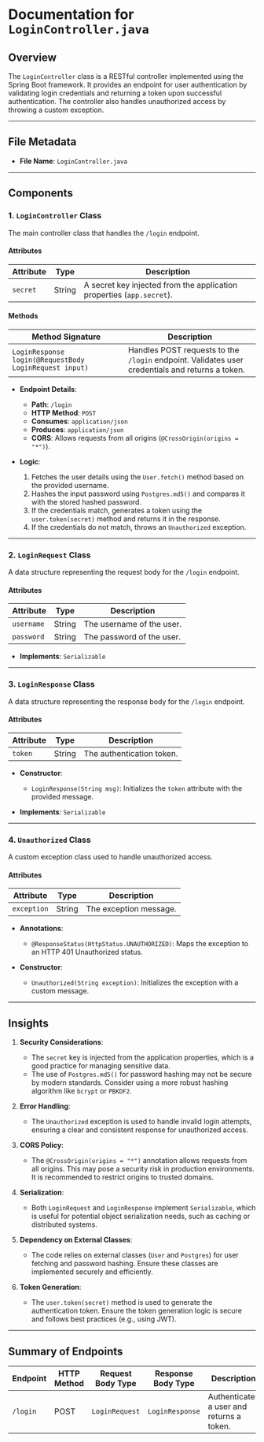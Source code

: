 # Documentation for `LoginController.java`

## Overview

The `LoginController` class is a RESTful controller implemented using the Spring Boot framework. It provides an endpoint for user authentication by validating login credentials and returning a token upon successful authentication. The controller also handles unauthorized access by throwing a custom exception.

---

## File Metadata

- **File Name**: `LoginController.java`

---

## Components

### 1. **`LoginController` Class**
The main controller class that handles the `/login` endpoint.

#### **Attributes**
| Attribute | Type   | Description                                      |
|-----------|--------|--------------------------------------------------|
| `secret`  | String | A secret key injected from the application properties (`app.secret`). |

#### **Methods**
| Method Signature                                                                 | Description                                                                                     |
|----------------------------------------------------------------------------------|-------------------------------------------------------------------------------------------------|
| `LoginResponse login(@RequestBody LoginRequest input)`                           | Handles POST requests to the `/login` endpoint. Validates user credentials and returns a token. |

- **Endpoint Details**:
  - **Path**: `/login`
  - **HTTP Method**: `POST`
  - **Consumes**: `application/json`
  - **Produces**: `application/json`
  - **CORS**: Allows requests from all origins (`@CrossOrigin(origins = "*")`).

- **Logic**:
  1. Fetches the user details using the `User.fetch()` method based on the provided username.
  2. Hashes the input password using `Postgres.md5()` and compares it with the stored hashed password.
  3. If the credentials match, generates a token using the `user.token(secret)` method and returns it in the response.
  4. If the credentials do not match, throws an `Unauthorized` exception.

---

### 2. **`LoginRequest` Class**
A data structure representing the request body for the `/login` endpoint.

#### **Attributes**
| Attribute  | Type   | Description                     |
|------------|--------|---------------------------------|
| `username` | String | The username of the user.       |
| `password` | String | The password of the user.       |

- **Implements**: `Serializable`

---

### 3. **`LoginResponse` Class**
A data structure representing the response body for the `/login` endpoint.

#### **Attributes**
| Attribute | Type   | Description                     |
|-----------|--------|---------------------------------|
| `token`   | String | The authentication token.       |

- **Constructor**:
  - `LoginResponse(String msg)`: Initializes the `token` attribute with the provided message.

- **Implements**: `Serializable`

---

### 4. **`Unauthorized` Class**
A custom exception class used to handle unauthorized access.

#### **Attributes**
| Attribute   | Type   | Description                     |
|-------------|--------|---------------------------------|
| `exception` | String | The exception message.         |

- **Annotations**:
  - `@ResponseStatus(HttpStatus.UNAUTHORIZED)`: Maps the exception to an HTTP 401 Unauthorized status.

- **Constructor**:
  - `Unauthorized(String exception)`: Initializes the exception with a custom message.

---

## Insights

1. **Security Considerations**:
   - The `secret` key is injected from the application properties, which is a good practice for managing sensitive data.
   - The use of `Postgres.md5()` for password hashing may not be secure by modern standards. Consider using a more robust hashing algorithm like `bcrypt` or `PBKDF2`.

2. **Error Handling**:
   - The `Unauthorized` exception is used to handle invalid login attempts, ensuring a clear and consistent response for unauthorized access.

3. **CORS Policy**:
   - The `@CrossOrigin(origins = "*")` annotation allows requests from all origins. This may pose a security risk in production environments. It is recommended to restrict origins to trusted domains.

4. **Serialization**:
   - Both `LoginRequest` and `LoginResponse` implement `Serializable`, which is useful for potential object serialization needs, such as caching or distributed systems.

5. **Dependency on External Classes**:
   - The code relies on external classes (`User` and `Postgres`) for user fetching and password hashing. Ensure these classes are implemented securely and efficiently.

6. **Token Generation**:
   - The `user.token(secret)` method is used to generate the authentication token. Ensure the token generation logic is secure and follows best practices (e.g., using JWT).

---

## Summary of Endpoints

| Endpoint | HTTP Method | Request Body Type | Response Body Type | Description                     |
|----------|-------------|-------------------|--------------------|---------------------------------|
| `/login` | POST         | `LoginRequest`   | `LoginResponse`    | Authenticates a user and returns a token. |
